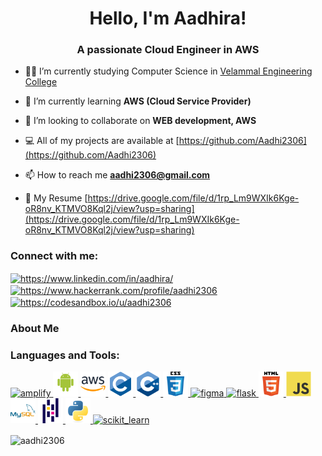 <h1 align="center">Hello, I'm Aadhira!</h1>
<h3 align="center">A passionate Cloud Engineer in AWS</h3>

- 👩‍💻 I’m currently studying Computer Science in [Velammal Engineering College](https://www.bing.com/ck/a?!&&p=2a12c25766112613JmltdHM9MTcyMDQ4MzIwMCZpZ3VpZD0wMDVkNTIyMS04MjE2LTYzOGEtMGM2YS00MDdlODNjNDYyNTcmaW5zaWQ9NTIzNQ&ptn=3&ver=2&hsh=3&fclid=005d5221-8216-638a-0c6a-407e83c46257&psq=velammal+engineering+college&u=a1aHR0cHM6Ly92ZWxhbW1hbC5lZHUuaW4v&ntb=1)

- 🌱 I’m currently learning **AWS (Cloud Service Provider)**

- 👯 I’m looking to collaborate on **WEB development, AWS**

- 💻 All of my projects are available at [https://github.com/Aadhi2306](https://github.com/Aadhi2306)

- 📫 How to reach me **aadhi2306@gmail.com**

- 📄 My Resume [https://drive.google.com/file/d/1rp_Lm9WXIk6Kge-oR8nv_KTMVO8Kql2j/view?usp=sharing](https://drive.google.com/file/d/1rp_Lm9WXIk6Kge-oR8nv_KTMVO8Kql2j/view?usp=sharing)

<h3 align="left">Connect with me:</h3>
<p align="left">
<a href="https://linkedin.com/in/https://www.linkedin.com/in/aadhira/" target="blank"><img align="center" src="https://raw.githubusercontent.com/rahuldkjain/github-profile-readme-generator/master/src/images/icons/Social/linked-in-alt.svg" alt="https://www.linkedin.com/in/aadhira/" height="30" width="40" /></a>
<a href="https://www.hackerrank.com/https://www.hackerrank.com/profile/aadhi2306" target="blank"><img align="center" src="https://raw.githubusercontent.com/rahuldkjain/github-profile-readme-generator/master/src/images/icons/Social/hackerrank.svg" alt="https://www.hackerrank.com/profile/aadhi2306" height="30" width="40" /></a>
<a href="https://codepen.io/https://codesandbox.io/u/aadhi2306" target="blank"><img align="center" src="https://raw.githubusercontent.com/rahuldkjain/github-profile-readme-generator/master/src/images/icons/Social/codepen.svg" alt="https://codesandbox.io/u/aadhi2306" height="30" width="40" /></a>
</p>

<h3 align="left">About Me</h3>

<h3 align="left">Languages and Tools:</h3>
<p align="left"> <a href="https://aws.amazon.com/amplify/" target="_blank" rel="noreferrer"> <img src="https://docs.amplify.aws/assets/logo-dark.svg" alt="amplify" width="40" height="40"/> </a> <a href="https://developer.android.com" target="_blank" rel="noreferrer"> <img src="https://raw.githubusercontent.com/devicons/devicon/master/icons/android/android-original-wordmark.svg" alt="android" width="40" height="40"/> </a> <a href="https://aws.amazon.com" target="_blank" rel="noreferrer"> <img src="https://raw.githubusercontent.com/devicons/devicon/master/icons/amazonwebservices/amazonwebservices-original-wordmark.svg" alt="aws" width="40" height="40"/> </a> <a href="https://www.cprogramming.com/" target="_blank" rel="noreferrer"> <img src="https://raw.githubusercontent.com/devicons/devicon/master/icons/c/c-original.svg" alt="c" width="40" height="40"/> </a> <a href="https://www.w3schools.com/cpp/" target="_blank" rel="noreferrer"> <img src="https://raw.githubusercontent.com/devicons/devicon/master/icons/cplusplus/cplusplus-original.svg" alt="cplusplus" width="40" height="40"/> </a> <a href="https://www.w3schools.com/css/" target="_blank" rel="noreferrer"> <img src="https://raw.githubusercontent.com/devicons/devicon/master/icons/css3/css3-original-wordmark.svg" alt="css3" width="40" height="40"/> </a> <a href="https://www.figma.com/" target="_blank" rel="noreferrer"> <img src="https://www.vectorlogo.zone/logos/figma/figma-icon.svg" alt="figma" width="40" height="40"/> </a> <a href="https://flask.palletsprojects.com/" target="_blank" rel="noreferrer"> <img src="https://www.vectorlogo.zone/logos/pocoo_flask/pocoo_flask-icon.svg" alt="flask" width="40" height="40"/> </a> <a href="https://www.w3.org/html/" target="_blank" rel="noreferrer"> <img src="https://raw.githubusercontent.com/devicons/devicon/master/icons/html5/html5-original-wordmark.svg" alt="html5" width="40" height="40"/> </a> <a href="https://developer.mozilla.org/en-US/docs/Web/JavaScript" target="_blank" rel="noreferrer"> <img src="https://raw.githubusercontent.com/devicons/devicon/master/icons/javascript/javascript-original.svg" alt="javascript" width="40" height="40"/> </a> <a href="https://www.mysql.com/" target="_blank" rel="noreferrer"> <img src="https://raw.githubusercontent.com/devicons/devicon/master/icons/mysql/mysql-original-wordmark.svg" alt="mysql" width="40" height="40"/> </a> <a href="https://pandas.pydata.org/" target="_blank" rel="noreferrer"> <img src="https://raw.githubusercontent.com/devicons/devicon/2ae2a900d2f041da66e950e4d48052658d850630/icons/pandas/pandas-original.svg" alt="pandas" width="40" height="40"/> </a> <a href="https://www.python.org" target="_blank" rel="noreferrer"> <img src="https://raw.githubusercontent.com/devicons/devicon/master/icons/python/python-original.svg" alt="python" width="40" height="40"/> </a> <a href="https://scikit-learn.org/" target="_blank" rel="noreferrer"> <img src="https://upload.wikimedia.org/wikipedia/commons/0/05/Scikit_learn_logo_small.svg" alt="scikit_learn" width="40" height="40"/> </a> </p>

<p><img align="center" src="https://github-readme-streak-stats.herokuapp.com/?user=aadhi2306&" alt="aadhi2306" /></p>

